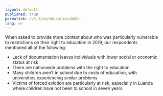 ```yaml
---
layout: default
published: true
permalink: /v3_1/en/education/AGO/
lang: en
---
```


When asked to provide more context about who was particularly vulnerable to restrictions on their right to education in 2019, our respondents mentioned all of the following:

-	Lack of documentation leaves individuals with lower social or economic status at risk
-	There are nationwide problems with the right to education
-	Many children aren’t in school due to costs of education, with universities experiencing similar problems
-	Victims of forced eviction are particularly at risk, especially in Luanda where children have not been to school in seven years

